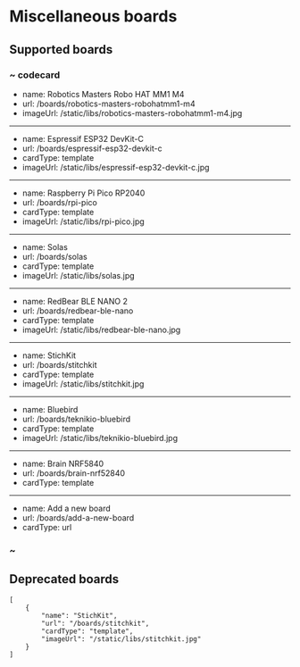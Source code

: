 # Miscellaneous boards

## Supported boards

### ~ codecard

* name: Robotics Masters Robo HAT MM1 M4
* url: /boards/robotics-masters-robohatmm1-m4
* imageUrl: /static/libs/robotics-masters-robohatmm1-m4.jpg

---

* name: Espressif ESP32 DevKit-C
* url: /boards/espressif-esp32-devkit-c
* cardType: template
* imageUrl: /static/libs/espressif-esp32-devkit-c.jpg

---

* name: Raspberry Pi Pico RP2040
* url: /boards/rpi-pico
* cardType: template
* imageUrl: /static/libs/rpi-pico.jpg

---

* name: Solas
* url: /boards/solas
* cardType: template
* imageUrl: /static/libs/solas.jpg

---

* name: RedBear BLE NANO 2
* url: /boards/redbear-ble-nano
* cardType: template
* imageUrl: /static/libs/redbear-ble-nano.jpg

---

* name: StichKit
* url: /boards/stitchkit
* cardType: template
* imageUrl: /static/libs/stitchkit.jpg

---

* name: Bluebird
* url: /boards/teknikio-bluebird
* cardType: template
* imageUrl: /static/libs/teknikio-bluebird.jpg

---

* name: Brain NRF5840
* url: /boards/brain-nrf52840
* cardType: template

---

* name: Add a new board
* url: /boards/add-a-new-board
* cardType: url

### ~


## Deprecated boards

```codecard
[
    {
        "name": "StichKit",
        "url": "/boards/stitchkit",
        "cardType": "template",
        "imageUrl": "/static/libs/stitchkit.jpg"  
    }
]
